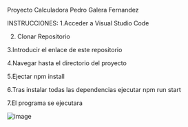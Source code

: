 

Proyecto Calculadora
Pedro Galera Fernandez

INSTRUCCIONES:
1.Acceder a Visual Studio Code

2. Clonar Repositorio

3.Introducir el enlace de este repositorio

4.Navegar hasta el directorio del proyecto

5.Ejectar npm install

6.Tras instalar todas las dependencias ejecutar npm run start

7.El programa se ejecutara

![image](https://github.com/user-attachments/assets/f280ccb5-8aaa-442d-ba56-a3258a5c0711)
